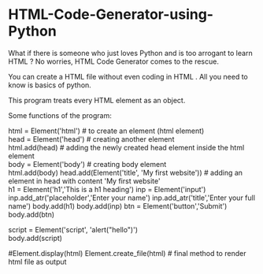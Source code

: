 # HTML-Code-Generator-using-Python

What if there is someone who just loves Python and is too arrogant to learn HTML ?
No worries, HTML Code Generator comes to the rescue.

You can create a HTML file without even coding in HTML .
All you need to know is basics of python.

This program treats every HTML element as an object.

Some functions of the program:


html = Element('html')      # to create an element (html element)  <br>
head = Element('head')      # creating another element <br>
html.add(head)              # adding the newly created head element inside the html element <br>
body = Element('body')      # creating body element <br>
html.add(body)
head.add(Element('title', 'My first website'))        # adding an element in head  with content 'My first website' <br>
h1 = Element('h1','This is a h1 heading')
inp = Element('input')
inp.add_atr('placeholder','Enter your name')
inp.add_atr('title','Enter your full name')
body.add(h1)
body.add(inp)
btn = Element('button','Submit')
body.add(btn)

script = Element('script', 'alert("hello")')    
body.add(script) 

#Element.display(html)
Element.create_file(html)    # final method to render html file as output
 

